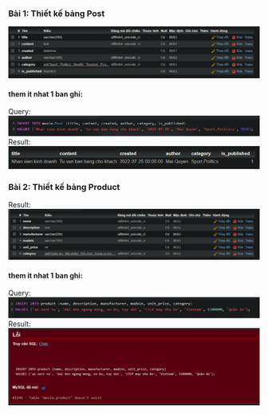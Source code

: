 ### Bài 1: Thiết kế bảng Post
![Alt text](image.png)

#### them it nhat 1 ban ghi:
Query: 
![Alt text](image-1.png)
Result:
![Alt text](image-2.png)

### Bài 2: Thiết kế bảng Product
Result:
![Alt text](image-3.png)

#### them it nhat 1 ban ghi:
Query:
![Alt text](image-4.png)
Result:
![Alt text](image-5.png)